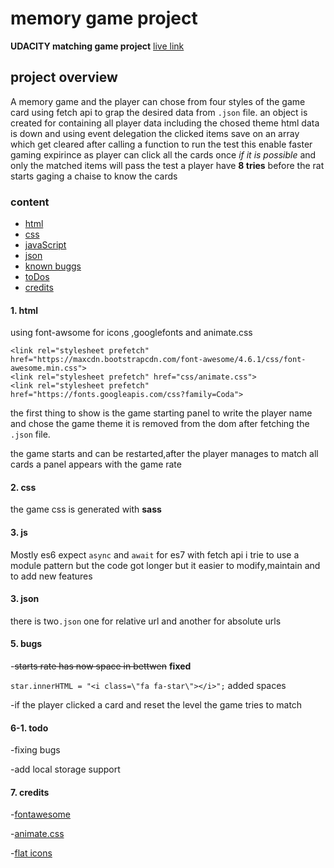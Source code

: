 # memory game project
 **UDACITY matching game project** [live link](https://ahmedkorim.github.io/udamemoerygame/)
## project overview

A memory game and the  player can chose from four styles of the game card
using fetch api to grap the desired data from `.json` file.
an object is created for containing all player data including the chosed theme html
data is down and  using event delegation the clicked items save on an array which get 
cleared after calling a function to run the test this enable faster gaming  expirince 
as player can click all the cards once _if it is possible_ and only the matched items will
pass the test a player have **8 tries** before the rat starts gaging a chaise to know the cards          

### content

* [html](#1-html)
* [css](#2-css)
* [javaScript](#3-js)
* [json](#4-json)
* [known buggs](#5-bugs)
* [toDos](#6-1-todo)
* [credits](#7-credits)
#### 1. html

using font-awsome for icons ,googlefonts and animate.css

    <link rel="stylesheet prefetch" href="https://maxcdn.bootstrapcdn.com/font-awesome/4.6.1/css/font-awesome.min.css">
    <link rel="stylesheet prefetch" href="css/animate.css">
    <link rel="stylesheet prefetch" href="https://fonts.googleapis.com/css?family=Coda">
the first thing to show is the game starting panel to write the player name 
and chose the game theme it is removed from the dom after fetching the `.json` file.

the game starts and can be restarted,after the player manages to match all cards 
a panel appears with  the game rate
#### 2. css

the game css is generated with **sass** 
#### 3. js

Mostly es6 expect `async` and `await` for es7 with fetch api
i trie to use a module pattern but the code got longer but it easier to modify,maintain 
and to add new features
#### 3. json

there is two`.json` one for relative url and another for absolute urls

#### 5. bugs

-~~starts rate has now space in bettwen~~ __fixed__

  `star.innerHTML = "<i class=\"fa fa-star\"></i>";` added spaces

-if the player clicked a card and reset the level the game tries to match
#### 6-1. todo
-fixing bugs

-add local storage support
#### 7. credits

 -[fontawesome](https://fontawesome.com/)
   
 -[animate.css](https://daneden.github.io/animate.css/)
        
 -[flat icons](https://www.flaticon.com/)


